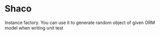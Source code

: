 # Shaco
Instance factory. You can use it to generate random object of given ORM model when writing unit test
